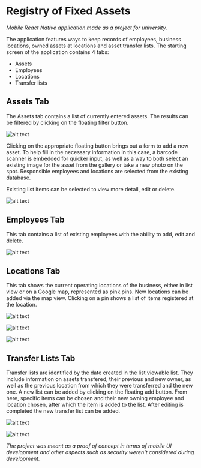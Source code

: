 # Registry of Fixed Assets 
*Mobile React Native application made as a project for university.* 

The application features ways to keep records of employees, business locations, owned assets at locations and asset transfer lists. 
The starting screen of the application contains 4 tabs:
- Assets
- Employees
- Locations
- Transfer lists

## Assets Tab 
The Assets tab contains a list of currently entered assets. The results can be filtered by clicking on the floating filter button.

![alt text](https://github.com/tchumahee/Register-of-Fixed-Assets/blob/master/screenshots/assets.png?raw=true)  

Clicking on the appropriate floating button brings out a form to add a new asset. To help fill in the necessary information in this case, a barcode scanner is embedded for quicker input,
as well as a way to both select an existing image for the asset from the gallery or take a new photo on the spot. Responsible employees and locations are selected from the existing database. 

Existing list items can be selected to view more detail, edit or delete.

![alt text](https://github.com/tchumahee/Register-of-Fixed-Assets/blob/master/screenshots/add-new-asset.png?raw=true)  

## Employees Tab 
This tab contains a list of existing employees with the ability to add, edit and delete. 

![alt text](https://github.com/tchumahee/Register-of-Fixed-Assets/blob/master/screenshots/employees.png?raw=true) 

## Locations Tab 
This tab shows the current operating locations of the business, either in list view or on a Google map, represented as pink pins. New locations can be added via the map view. Clicking on a pin
 shows a list of items registered at the location. 

![alt text](https://github.com/tchumahee/Register-of-Fixed-Assets/blob/master/screenshots/locations.png?raw=true) 

![alt text](https://github.com/tchumahee/Register-of-Fixed-Assets/blob/master/screenshots/add-new-location.png?raw=true) 
  
![alt text](https://github.com/tchumahee/Register-of-Fixed-Assets/blob/master/screenshots/location-assets.png?raw=true)  

## Transfer Lists Tab 
Transfer lists are identified by the date created in the list viewable list. They include information on assets transfered, their previous and new owner, as well as the previous location from which they were transferred and the new one.
A new list can be added by clicking on the floating add button. From here, specific items can be chosen and their new owning employee and location chosen, after which the item is added to the list. After editing is completed the new transfer list
 can be added. 

![alt text](https://github.com/tchumahee/Register-of-Fixed-Assets/blob/master/screenshots/transfer-lists.png?raw=true) 

![alt text](https://github.com/tchumahee/Register-of-Fixed-Assets/blob/master/screenshots/new-asset-transfer-list.png?raw=true) 

*The project was meant as a proof of concept in terms of mobile UI development and other aspects such as security weren't considered during development.*

